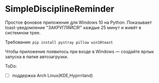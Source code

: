# SimpleDisciplineReminder
Простое фоновое приложение для Windows 10 на Python.
Показывает toast-уведомление "ЗАКРУГЛЯЙСЯ!" каждые 25 минут и живёт в системном трее.

Требования:
  `pip install pystray pillow win10toast`
  
Чтобы приложение появилось при входе в Windows — создайте ярлык запуска в папке автозагрузки.

ToDo:
- [ ] поддержка Arch Linux(KDE,Hyprrrland)
